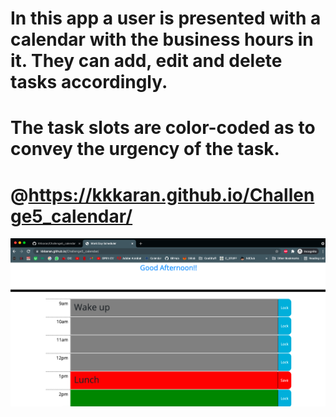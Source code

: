 # In this app a user is presented with a calendar with the business hours in it. They can add, edit and delete tasks accordingly.
# The task slots are color-coded as to convey the urgency of the task.
# @https://kkkaran.github.io/Challenge5_calendar/
![](assets/img/sc1.png)
